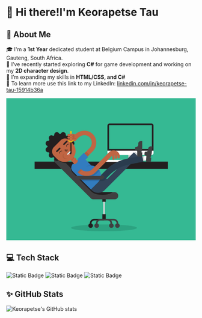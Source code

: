 # 👋 Hi there!I'm Keorapetse Tau

## 🚀 About Me
🎓 I'm a **1st Year** dedicated student at Belgium Campus in Johannesburg, Gauteng, South Africa.<br> 
🧠 I’ve recently started exploring **C#** for game development and working on my **2D character design**.<br>
🌱 I’m expanding my skills in **HTML/CSS, and C#** <br>
💼 To learn more use this link to my LinkedIn: [linkedin.com/in/keorapetse-tau-15914b36a](https://www.linkedin.com/in/keorapetse-tau-15914b36a)

<p align="center">

![Image alt](https://github.com/Keorapetse004/Keorapetse/blob/b2e546455f4ef63950107a81359295549a56f9a3/slim-jim-_dribbble_-_800x600_.gif)


## 💻 Tech Stack
![Static Badge](https://img.shields.io/badge/HTML5-orange)
![Static Badge](https://img.shields.io/badge/Css-blue)
![Static Badge](https://img.shields.io/badge/C%23-purple)


## ✨ GitHub Stats

![Keorapetse's GitHub stats](https://github-readme-stats.vercel.app/api?username=Keorapetse004&show_icons=true&theme=dracula)
